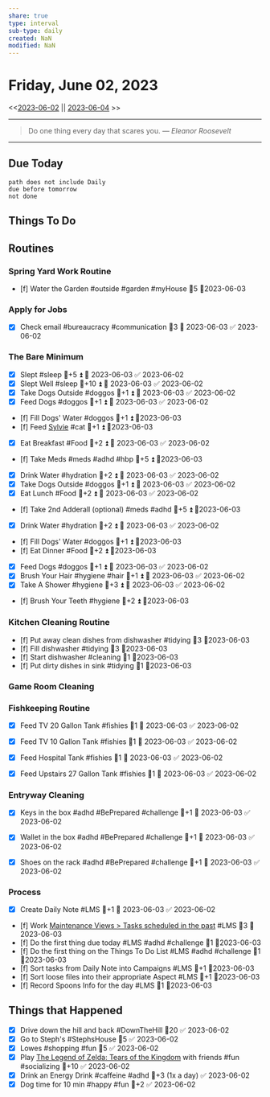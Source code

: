 ```yaml
---
share: true
type: interval
sub-type: daily
created: NaN 
modified: NaN
---
```

# Friday, June 02, 2023
<<[2023-06-02](2023-06-02.md) || [2023-06-04](./2023-06-04.md) >>

---

> Do one thing every day that scares you.
> — <cite>Eleanor Roosevelt</cite>

---
## Due Today
```tasks
path does not include Daily
due before tomorrow
not done
```

## Things To Do













































## Routines
### Spring Yard Work Routine
- [f] Water the Garden #outside #garden #myHouse 🥄5 📆2023-06-03


### Apply for Jobs
- [x] Check email #bureaucracy #communication 🥄3 📅 2023-06-03 ✅ 2023-06-02


### The Bare Minimum
- [x] Slept #sleep 🥄+5 ⏫ 📅 2023-06-03 ✅ 2023-06-02
- [x] Slept Well #sleep 🥄+10 ⏫ 📅 2023-06-03 ✅ 2023-06-02
- [x] Take Dogs Outside  #doggos  🥄+1 ⏫ 📅 2023-06-03 ✅ 2023-06-02
- [x] Feed Dogs #doggos  🥄+1 ⏫ 📅 2023-06-03 ✅ 2023-06-02
- [f] Fill Dogs' Water #doggos  🥄+1 ⏫ 📆2023-06-03
- [f] Feed [Sylvie](./Sylvie.md) #cat 🥄+1 ⏫  📆2023-06-03
- [x] Eat Breakfast #Food  🥄+2 ⏫ 📅 2023-06-03 ✅ 2023-06-02
- [f] Take Meds  #meds #adhd #hbp 🥄+5 ⏫ 📆2023-06-03
- [x] Drink Water #hydration 🥄+2 ⏫ 📅 2023-06-03 ✅ 2023-06-02
- [x] Take Dogs Outside  #doggos 🥄+1 ⏫ 📅 2023-06-03 ✅ 2023-06-02
- [x] Eat Lunch #Food  🥄+2 ⏫ 📅 2023-06-03 ✅ 2023-06-02
- [f] Take 2nd Adderall (optional) #meds #adhd  🥄+5 ⏫ 📆2023-06-03
- [x] Drink Water #hydration   🥄+2 ⏫ 📅 2023-06-03 ✅ 2023-06-02
- [f] Fill Dogs' Water #doggos  🥄+1 ⏫ 📆2023-06-03
- [f] Eat Dinner #Food  🥄+2 ⏫ 📆2023-06-03
- [x] Feed Dogs #doggos  🥄+1 ⏫ 📅 2023-06-03 ✅ 2023-06-02
- [x] Brush Your Hair #hygiene #hair 🥄+1 ⏫ 📅 2023-06-03 ✅ 2023-06-02
- [x] Take A Shower #hygiene  🥄+3 ⏫ 📅 2023-06-03 ✅ 2023-06-02
- [f] Brush Your Teeth #hygiene 🥄+2 ⏫ 📆2023-06-03


### Kitchen Cleaning Routine
- [f] Put away clean dishes from dishwasher #tidying 🥄3 📆2023-06-03
- [f] Fill dishwasher #tidying 🥄3 📆2023-06-03
- [f] Start dishwasher #cleaning 🥄1 📆2023-06-03
- [f] Put dirty dishes in sink #tidying 🥄1 📆2023-06-03


### Game Room Cleaning


### Fishkeeping Routine
- [x] Feed TV 20 Gallon Tank #fishies 🥄1 📅 2023-06-03 ✅ 2023-06-02
- [x] Feed TV 10 Gallon Tank #fishies 🥄1 📅 2023-06-03 ✅ 2023-06-02
- [x] Feed Hospital Tank #fishies 🥄1 📅 2023-06-03 ✅ 2023-06-02
- [x] Feed Upstairs 27 Gallon Tank #fishies 🥄1 📅 2023-06-03 ✅ 2023-06-02


### Entryway Cleaning
- [x] Keys in the box #adhd #BePrepared #challenge 🥄+1 📅 2023-06-03 ✅ 2023-06-02
- [x] Wallet in the box #adhd #BePrepared #challenge 🥄+1 📅 2023-06-03 ✅ 2023-06-02
- [x] Shoes on the rack #adhd #BePrepared #challenge 🥄+1 📅 2023-06-03 ✅ 2023-06-02


### Process
- [x] Create Daily Note #LMS 🥄+1 📅 2023-06-03 ✅ 2023-06-02
- [f] Work [Maintenance Views > Tasks scheduled in the past](./Maintenance%20Views.md#Tasks%20scheduled%20in%20the%20past) #LMS  🥄3 📆2023-06-03
- [f] Do the first thing due today #LMS #adhd #challenge 🥄1 📆2023-06-03
- [f] Do the first thing on the Things To Do List #LMS #adhd #challenge 🥄1 📆2023-06-03
- [f] Sort tasks from Daily Note into Campaigns #LMS 🥄+1   📆2023-06-03
- [f] Sort loose files into their appropriate Aspect  #LMS 🥄+1   📆2023-06-03
- [f] Record Spoons Info for the day #LMS 🥄1 📆2023-06-03




## Things that Happened
- [x] Drive down the hill and back #DownTheHill 🥄20 ✅ 2023-06-02
- [x] Go to Steph's #StephsHouse 🥄5 ✅ 2023-06-02
- [x] Lowes #shopping #fun 🥄5 ✅ 2023-06-02
- [x] Play [The Legend of Zelda: Tears of the Kingdom](The%20Legend%20of%20Zelda:%20Tears%20of%20the%20Kingdom.md) with friends #fun #socializing 🥄+10 ✅ 2023-06-02
- [x] Drink an Energy Drink #caffeine #adhd 🥄+3 (1x a day) ✅ 2023-06-02
- [x] Dog time for 10 min #happy #fun 🥄+2 ✅ 2023-06-02
